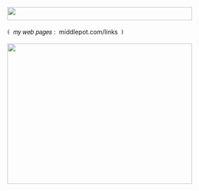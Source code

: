 <img width="420" height="30" src="https://middlepot.com/img/lacey.png">\
  \
 ‌ ‌ ‌ ‌ ‌ ‌ ‌ ‌ ‌ ‌ ‌ ‌ ‌ ‌꒰ ‌ 𝑚𝑦 𝑤𝑒𝑏 𝑝𝑎𝑔𝑒𝑠 : ‌ middlepot.com/links ‌ ꒱\
  \
<a href="https://middlepot.com/links"><img width="420" height="320" src="https://i.imgur.com/5NGtwfl.gif"></a>
